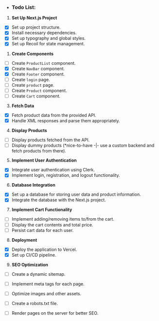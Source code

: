 - ### Todo List:

1.  **Set Up Next.js Project**

- [x]  Set up project structure.
- [x]  Install necessary dependencies.
- [x]  Set up typography and global styles.
- [x]  Set up Recoil for state management.
1.  **Create Components**
    
- [ ]  Create `ProductList` component.
- [x]  Create `NavBar` component.
- [x]  Create `Footer` component.
- [ ]  Create `login` page.
- [ ]  Create `product` page.
- [ ]  Create `Product` component.
- [ ]  Create `Cart` component.
3.  **Fetch Data**
    
- [x]  Fetch product data from the provided API.
- [x]  Handle XML responses and parse them appropriately.
4.  **Display Products**
    
- [ ]  Display products fetched from the API.
- [ ]  Display dummy products (*nice-to-have -|- use a custom backend and fetch products from there).
5.  **Implement User Authentication**
    
- [x]  Integrate user authentication using Clerk.
- [x]  Implement login, registration, and logout functionality.
6.  **Database Integration**
    
- [x]  Set up a database for storing user data and product information.
- [x]  Integrate the database with the Next.js project.
7.  **Implement Cart Functionality**
    
- [ ]  Implement adding/removing items to/from the cart.
- [ ]  Display the cart contents and total price.
- [ ]  Persist cart data for each user.
8.  **Deployment**
    
- [x]  Deploy the application to Vercel.
- [x]  Set up CI/CD pipeline.

9. **SEO Optimization**
- [ ]  Create a dynamic sitemap.
- [ ]  Implement meta tags for each page.
- [ ]  Optimize images and other assets.
- [ ]  Create a robots.txt file.
- [ ]  Render pages on the server for better SEO.
 